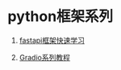 # python框架系列

1. [fastapi框架快速学习](https://www.bilibili.com/video/BV1Ya4y1D7et)

2. [Gradio系列教程](https://www.bilibili.com/video/BV19m411U7K8)